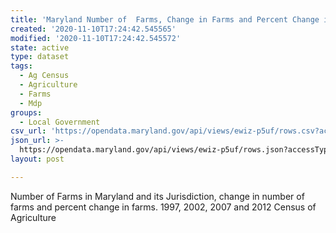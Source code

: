 ```yaml
---
title: 'Maryland Number of  Farms, Change in Farms and Percent Change in Farms'
created: '2020-11-10T17:24:42.545565'
modified: '2020-11-10T17:24:42.545572'
state: active
type: dataset
tags:
  - Ag Census
  - Agriculture
  - Farms
  - Mdp
groups:
  - Local Government
csv_url: 'https://opendata.maryland.gov/api/views/ewiz-p5uf/rows.csv?accessType=DOWNLOAD'
json_url: >-
  https://opendata.maryland.gov/api/views/ewiz-p5uf/rows.json?accessType=DOWNLOAD
layout: post

---
```

Number of Farms in Maryland and its Jurisdiction, change in number of farms and percent change in farms. 1997, 2002, 2007 and 2012 Census of Agriculture
